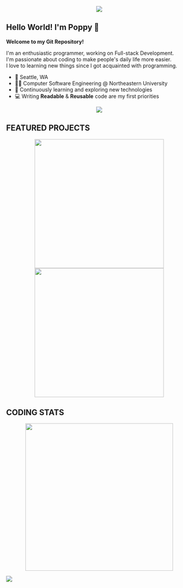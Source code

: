 <div align='center'>
<img src='https://readme-typing-svg.herokuapp.com?font=ubuntu&color=16A085&center=true&lines=Full+Stack+Developer;Life-Long+Learner;Enthusiastic+Programmer;Code+For+Everyone'/>
</div>

## Hello World! I'm Poppy 👋

**Welcome to my Git Repository!**

I'm an enthusiastic programmer, working on Full-stack Development. </br>
I'm passionate about coding to make people's daily life more easier.</br>
I love to learning new things since I got acquainted with programming.</br>


- 📍 Seattle, WA
- 👨‍💻 Computer Software Engineering @ Northeastern University
- 🌱 Continuously learning and exploring new technologies
- 💻 Writing **Readable** & **Reusable** code are my first priorities

<p align='center'>
<!-- 
  <a href='https://github.com/poppylin2?tab=repositories&sort=stargazers'>
        <img alt='total stars' title='Total stars on GitHub' src='https://custom-icon-badges.herokuapp.com/badge/dynamic/json?logo=star&color=55960c&labelColor=488207&label=Stars&style=for-the-badge&query=%24.stars&url=https://api.github-star-counter.workers.dev/user/poppylin2'/>
    </a>
    <img src='https://visitor-badge.imlete.cn/?id=github.poppylin2&style=for-the-badge&logo=Github&color=16a085'>
    <a href='https://github.com/poppylin2?tab=followers'>
        <img alt='followers' title='Follow Me on GitHub' src='https://custom-icon-badges.herokuapp.com/github/followers/poppylin2?color=236ad3&labelColor=1155ba&style=for-the-badge&logo=person-add&label=Follow&logoColor=white'/>
        <br>
    </a>
--!>
    <a href='https://www.linkedin.com/in/poppyu/' target='_blank'>
        <img src='https://img.shields.io/badge/linkedin%20-%230077B5.svg?&style=for-the-badge&logo=linkedin&logoColor=white'/>
    </a>
  <!--
    <a href='mailto:poppy.linpy@gmail.com' target='_blank'>
        <img src='https://img.shields.io/badge/Gmail-D14836?style=for-the-badge&logo=gmail&logoColor=white'/>
  --!>
    </a>
</p>

## FEATURED PROJECTS

<p align='center'>
    <a href='https://github.com/poppylin2/La-La-Land'>
        <img src='https://github-readme-stats-git-masterrstaa-rickstaa.vercel.app/api/pin/?username=poppylin2&repo=La-La-Land&theme=transparent'  width='350'/>
    </a>
    <a href='https://github.com/poppylin2/PodWiz'>
        <img src='https://github-readme-stats-git-masterrstaa-rickstaa.vercel.app/api/pin/?username=poppylin2&repo=PodWiz&theme=transparent&hide=html' width='350'/>
    </a>
  <!--   
  <a href='https://github.com/poppylin2/InfoHubX'>
        <img src='https://github-readme-stats-git-masterrstaa-rickstaa.vercel.app/api/pin/?username=poppylin2&repo=InfoHubX&theme=transparent&hide=html' width='350'/>
    </a>
  --!>
</p>

## CODING STATS

<p align = 'center'>
    <!--<img src='https://github-readme-stats-git-masterrstaa-rickstaa.vercel.app/api?username=poppylin2&count_private=true&include_all_commits=true&show_icons=true&theme=transparent' width='380'/>--!>
    <img src='https://github-readme-streak-stats.herokuapp.com/?user=poppylin2&theme=transparent' width='400'>
</p>

[![](https://visitcount.itsvg.in/api?id=poppylin2&icon=0&color=0)](https://visitcount.itsvg.in)
